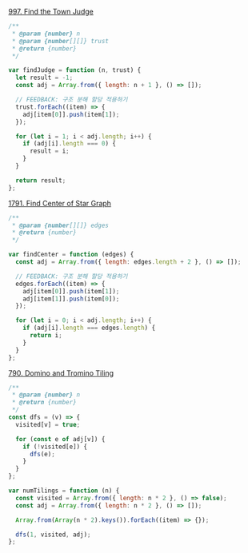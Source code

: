 [997. Find the Town Judge](https://leetcode.com/problems/find-the-town-judge/)

<!-- FEEDBACK: 올클하도록 코드 짜기 -->
```js
/**
 * @param {number} n
 * @param {number[][]} trust
 * @return {number}
 */

var findJudge = function (n, trust) {
  let result = -1;
  const adj = Array.from({ length: n + 1 }, () => []);

  // FEEDBACK: 구조 분해 할당 적용하기
  trust.forEach((item) => {
    adj[item[0]].push(item[1]);
  });

  for (let i = 1; i < adj.length; i++) {
    if (adj[i].length === 0) {
      result = i;
    }
  }

  return result;
};
```

[1791. Find Center of Star Graph](https://leetcode.com/problems/find-center-of-star-graph/description/)

```js
/**
 * @param {number[][]} edges
 * @return {number}
 */

var findCenter = function (edges) {
  const adj = Array.from({ length: edges.length + 2 }, () => []);

  // FEEDBACK: 구조 분해 할당 적용하기
  edges.forEach((item) => {
    adj[item[0]].push(item[1]);
    adj[item[1]].push(item[0]);
  });

  for (let i = 0; i < adj.length; i++) {
    if (adj[i].length === edges.length) {
      return i;
    }
  }
};
```

[790. Domino and Tromino Tiling](https://leetcode.com/problems/domino-and-tromino-tiling/)

```js
/**
 * @param {number} n
 * @return {number}
 */
const dfs = (v) => {
  visited[v] = true;

  for (const e of adj[v]) {
    if (!visited[e]) {
      dfs(e);
    }
  }
};

var numTilings = function (n) {
  const visited = Array.from({ length: n * 2 }, () => false);
  const adj = Array.from({ length: n * 2 }, () => []);

  Array.from(Array(n * 2).keys()).forEach((item) => {});

  dfs(1, visited, adj);
};
```
